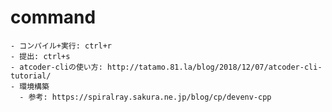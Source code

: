 # command

    - コンパイル+実行: ctrl+r
    - 提出: ctrl+s
    - atcoder-cliの使い方: http://tatamo.81.la/blog/2018/12/07/atcoder-cli-tutorial/
    - 環境構築
      - 参考: https://spiralray.sakura.ne.jp/blog/cp/devenv-cpp